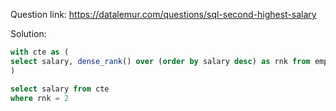 Question link: https://datalemur.com/questions/sql-second-highest-salary

Solution:

```sql 
with cte as (
select salary, dense_rank() over (order by salary desc) as rnk from employee
)

select salary from cte 
where rnk = 2
```